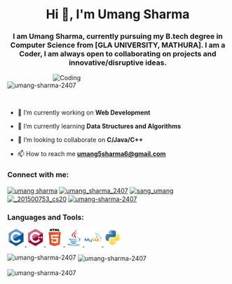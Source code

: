 <h1 align="center">Hi 👋, I'm Umang Sharma</h1>
<h3 align="center">I am Umang Sharma, currently pursuing my B.tech degree in Computer Science from [GLA UNIVERSITY, MATHURA]. I am a Coder, I am always open to collaborating on projects and innovative/disruptive ideas.</h3>
<img align="right" alt="Coding" width="400" src="https://encrypted-tbn0.gstatic.com/images?q=tbn:ANd9GcRGGdAo6qs8JjSMM5yjY7TZLyMQ_yQEFS4bwQ&usqp=CAU"
<p align="left"> <img src="https://komarev.com/ghpvc/?username=umang-sharma-2407&label=Profile%20views&color=0e75b6&style=flat" alt="umang-sharma-2407" /> </p>

<p align="left"> <a href="https://twitter.com/" target="blank"><img src="https://img.shields.io/twitter/follow/?logo=twitter&style=for-the-badge" alt="" /></a> </p>

- 🔭 I’m currently working on **Web Development**

- 🌱 I’m currently learning **Data Structures and Algorithms**

- 👯 I’m looking to collaborate on **C/Java/C++**

- 📫 How to reach me **umang5sharma6@gmail.com**

<h3 align="left">Connect with me:</h3>
<p align="left">
<a href="https://linkedin.com/in/umang sharma" target="blank"><img align="center" src="https://raw.githubusercontent.com/rahuldkjain/github-profile-readme-generator/master/src/images/icons/Social/linked-in-alt.svg" alt="umang sharma" height="30" width="40" /></a>
<a href="https://instagram.com/umang_sharma_2407" target="blank"><img align="center" src="https://raw.githubusercontent.com/rahuldkjain/github-profile-readme-generator/master/src/images/icons/Social/instagram.svg" alt="umang_sharma_2407" height="30" width="40" /></a>
<a href="https://www.codechef.com/users/sang_umang" target="blank"><img align="center" src="https://cdn.jsdelivr.net/npm/simple-icons@3.1.0/icons/codechef.svg" alt="sang_umang" height="30" width="40" /></a>
<a href="https://www.hackerrank.com/_201500753_cs20" target="blank"><img align="center" src="https://raw.githubusercontent.com/rahuldkjain/github-profile-readme-generator/master/src/images/icons/Social/hackerrank.svg" alt="_201500753_cs20" height="30" width="40" /></a>
<a href="https://www.leetcode.com/umang-sharma-2407" target="blank"><img align="center" src="https://raw.githubusercontent.com/rahuldkjain/github-profile-readme-generator/master/src/images/icons/Social/leet-code.svg" alt="umang-sharma-2407" height="30" width="40" /></a>
</p>

<h3 align="left">Languages and Tools:</h3>
<p align="left"> <a href="https://www.cprogramming.com/" target="_blank" rel="noreferrer"> <img src="https://raw.githubusercontent.com/devicons/devicon/master/icons/c/c-original.svg" alt="c" width="40" height="40"/> </a> <a href="https://www.w3schools.com/cpp/" target="_blank" rel="noreferrer"> <img src="https://raw.githubusercontent.com/devicons/devicon/master/icons/cplusplus/cplusplus-original.svg" alt="cplusplus" width="40" height="40"/> </a> <a href="https://www.w3.org/html/" target="_blank" rel="noreferrer"> <img src="https://raw.githubusercontent.com/devicons/devicon/master/icons/html5/html5-original-wordmark.svg" alt="html5" width="40" height="40"/> </a> <a href="https://www.java.com" target="_blank" rel="noreferrer"> <img src="https://raw.githubusercontent.com/devicons/devicon/master/icons/java/java-original.svg" alt="java" width="40" height="40"/> </a> <a href="https://www.mysql.com/" target="_blank" rel="noreferrer"> <img src="https://raw.githubusercontent.com/devicons/devicon/master/icons/mysql/mysql-original-wordmark.svg" alt="mysql" width="40" height="40"/> </a> <a href="https://www.python.org" target="_blank" rel="noreferrer"> <img src="https://raw.githubusercontent.com/devicons/devicon/master/icons/python/python-original.svg" alt="python" width="40" height="40"/> </a> </p>

<p><img align="left" src="https://github-readme-stats.vercel.app/api/top-langs?username=umang-sharma-2407&show_icons=true&locale=en&layout=compact" alt="umang-sharma-2407" /></p>

<p>&nbsp;<img align="center" src="https://github-readme-stats.vercel.app/api?username=umang-sharma-2407&show_icons=true&locale=en" alt="umang-sharma-2407" /></p>

<p><img align="center" src="https://github-readme-streak-stats.herokuapp.com/?user=umang-sharma-2407&" alt="umang-sharma-2407" /></p>
